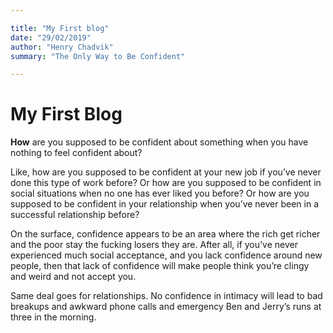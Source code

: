 ```yaml
---

title: "My First blog"
date: "29/02/2019"
author: "Henry Chadvik"
summary: "The Only Way to Be Confident"

---
```


# My First Blog


**How** are you supposed to be confident about something when you have nothing to feel confident about?

Like, how are you supposed to be confident at your new job if you’ve never done this type of work before? Or how are you supposed to be confident in social situations when no one has ever liked you before? Or how are you supposed to be confident in your relationship when you’ve never been in a successful relationship before?

On the surface, confidence appears to be an area where the rich get richer and the poor stay the fucking losers they are. After all, if you’ve never experienced much social acceptance, and you lack confidence around new people, then that lack of confidence will make people think you’re clingy and weird and not accept you.

Same deal goes for relationships. No confidence in intimacy will lead to bad breakups and awkward phone calls and emergency Ben and Jerry’s runs at three in the morning.

